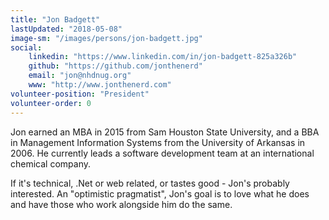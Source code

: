```yaml
---
title: "Jon Badgett"
lastUpdated: "2018-05-08"
image-sm: "/images/persons/jon-badgett.jpg"
social:
    linkedin: "https://www.linkedin.com/in/jon-badgett-825a326b"
    github: "https://github.com/jonthenerd"
    email: "jon@nhdnug.org"
    www: "http://www.jonthenerd.com"
volunteer-position: "President"
volunteer-order: 0
---
```

Jon earned an MBA in 2015 from Sam Houston State University, and a BBA in 
Management Information Systems from the University of Arkansas in 2006. He currently 
leads a software development team at an international chemical company.

If it's technical, .Net or web related, or tastes good - Jon's probably interested. An 
"optimistic pragmatist", Jon's goal is to love what he does and have those who work 
alongside him do the same.